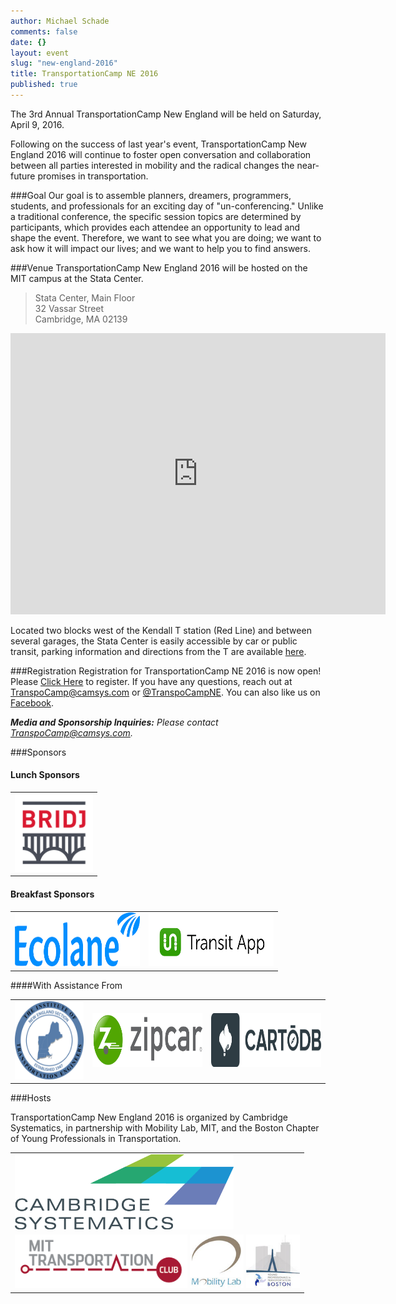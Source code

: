 ```yaml
---
author: Michael Schade
comments: false
date: {}
layout: event
slug: "new-england-2016"
title: TransportationCamp NE 2016 
published: true
---
```

The 3rd Annual TransportationCamp New England will be held on Saturday, April 9, 2016.

Following on the success of last year's event, TransportationCamp New England 2016 will continue to foster open conversation and collaboration between all parties interested in mobility and the radical changes the near-future promises in transportation.

###Goal
Our goal is to assemble planners, dreamers, programmers, students, and professionals for an exciting day of "un-conferencing." Unlike a traditional conference, the specific session topics are determined by participants, which provides each attendee an opportunity to lead and shape the event. Therefore, we want to see what you are doing; we want to ask how it will impact our lives; and we want to help you to find answers.

###Venue
TransportationCamp New England 2016 will be hosted on the MIT campus at the Stata Center.

> Stata Center, Main Floor<br>
> 32 Vassar Street<br>
> Cambridge, MA 02139 

<iframe src="https://www.google.com/maps/embed?pb=!1m18!1m12!1m3!1d2948.103113345732!2d-71.09250915653865!3d42.361641718433624!2m3!1f0!2f0!3f0!3m2!1i1024!2i768!4f13.1!3m3!1m2!1s0x89e370a95d3025a9%3A0xb1de557289ff6bbe!2sRay+and+Maria+Stata+Center%2C+Cambridge%2C+MA+02142!5e0!3m2!1sen!2sus!4v1452117338124" width="600" height="450" frameborder="0" style="border:0" allowfullscreen></iframe>

Located two blocks west of the Kendall T station (Red Line) and between several garages, the Stata Center is easily accessible by car or public transit, parking information and directions from the T are available [here](http://www.gbcacm.org/venues/cambridge/mit-building-32-stata-center.html).

###Registration
Registration for TransportationCamp NE 2016 is now open! Please [Click Here](https://www.eventbrite.com/e/transportationcamp-new-england-2016-tickets-19296075080) to register. If you have any questions, reach out at <TranspoCamp@camsys.com> or [@TranspoCampNE](https://twitter.com/TranspoCampNE). You can also like us on [Facebook](https://www.facebook.com/pages/TransportationCamp-New-England/219391578269518).

_**Media and Sponsorship Inquiries:** Please contact <TranspoCamp@camsys.com>._

###Sponsors

#### Lunch Sponsors

<table align="center">
<tr>
<td style="vertical-align: center;"><a href="http://www.bridj.com/"><img src="hosts/sponsor-Bridj.jpg" height="125" width="125" alt="Bridj"></a></td>
</tr>
</table>


#### Breakfast Sponsors

<table align="center">
<tr>
<td style="vertical-align: center;"><a href="http://www.ecolane.com/"><img src="hosts/sponsor-ecolane.png" height="86" width="200" alt="Ecolane"></a></td>
<td style="vertical-align: center;"><a href="http://transitapp.com/"><img src="hosts/sponsor-transit_app.png" height="86" width="200" alt="TransitApp"></a></td>
</tr>
</table>

####With Assistance From

<table align="center">
<tr>
<td style="vertical-align: center;"><a href="http://neite.org/"><img src="hosts/NEITE-logo_round.png" height="125" width="125" alt="neite"></a></td>
<td style="vertical-align: center;"><a href="http://www.zipcar.com/"><img src="hosts/Zipcar Logo New Shield Horizontal ( JPEG ).jpg" height="86" width="200" alt="Zipcar"></a></td>
<td style="vertical-align: center;"><a href="https://cartodb.com/"><img src="hosts/logos_full_cartodb_light.png" height="86" width="200" alt="CartoDB"></a></td>
</tr>
</table>

###Hosts

TransportationCamp New England 2016 is organized by Cambridge Systematics, in partnership with Mobility Lab, MIT, and the Boston Chapter of Young Professionals in Transportation.

<table align="center">
<tr><td style="vertical-align: center;"><a href="http://www.camsys.com/"><img src="hosts/organizer_cs_2.png" height="120" width="350" alt="Cambridge Systematics"></a></td></tr>
<tr>
<td style="vertical-align: center;"><a href="http://web.mit.edu/"><img src="hosts/t-club.png" height="86" width="276" alt="YPT New York City"></a>
<a href="http://mobilitylab.org/"><img src="hosts/organizer_mobilitylab.png" height="86" width="86" alt="Mobility Labs"></a>
<a href="http://www.yptboston.org/"><img src="hosts/organizer_ypt.png" height="86" width="86" alt="YPT"></a>
</tr>
</table>


<style type="text/css">
li {padding-bottom: 0;}
li p {margin-bottom: 0;}
img.biopic {float:right; margin-left: 0.5em;}
</style>
